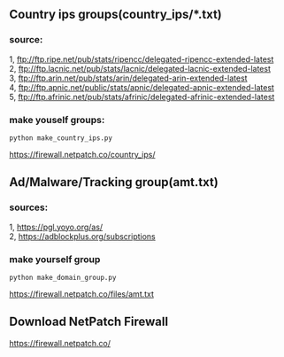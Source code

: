## Country ips groups(country_ips/*.txt)

### source:

1, ftp://ftp.ripe.net/pub/stats/ripencc/delegated-ripencc-extended-latest  
2, ftp://ftp.lacnic.net/pub/stats/lacnic/delegated-lacnic-extended-latest  
3, ftp://ftp.arin.net/pub/stats/arin/delegated-arin-extended-latest  
4, ftp://ftp.apnic.net/public/stats/apnic/delegated-apnic-extended-latest  
5, ftp://ftp.afrinic.net/pub/stats/afrinic/delegated-afrinic-extended-latest  

### make youself groups:

    python make_country_ips.py
    
<https://firewall.netpatch.co/country_ips/>


## Ad/Malware/Tracking group(amt.txt)

### sources:

1, <https://pgl.yoyo.org/as/>  
2, <https://adblockplus.org/subscriptions>  

### make yourself group

    python make_domain_group.py
    
<https://firewall.netpatch.co/files/amt.txt>


## Download NetPatch Firewall

<https://firewall.netpatch.co/>

